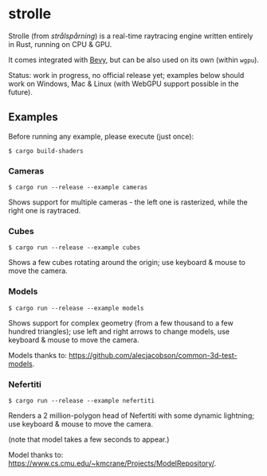 # strolle

Strolle (from _strålspårning_) is a real-time raytracing engine written entirely
in Rust, running on CPU & GPU.

It comes integrated with [Bevy](https://bevyengine.org/), but can be also used
on its own (within `wgpu`).

Status: work in progress, no official release yet; examples below should work on
Windows, Mac & Linux (with WebGPU support possible in the future).

## Examples

Before running any example, please execute (just once):

``` shell
$ cargo build-shaders
```

### Cameras

``` shell
$ cargo run --release --example cameras
```

Shows support for multiple cameras - the left one is rasterized, while the right
one is raytraced.

### Cubes

``` shell
$ cargo run --release --example cubes
```

Shows a few cubes rotating around the origin; use keyboard & mouse to move the
camera.

### Models

``` shell
$ cargo run --release --example models
```

Shows support for complex geometry (from a few thousand to a few hundred
triangles); use left and right arrows to change models, use keyboard & mouse to
move the camera.

Models thanks to: https://github.com/alecjacobson/common-3d-test-models.

### Nefertiti

``` shell
$ cargo run --release --example nefertiti
```

Renders a 2 million-polygon head of Nefertiti with some dynamic lightning; use
keyboard & mouse to move the camera.

(note that model takes a few seconds to appear.)

Model thanks to: https://www.cs.cmu.edu/~kmcrane/Projects/ModelRepository/.
